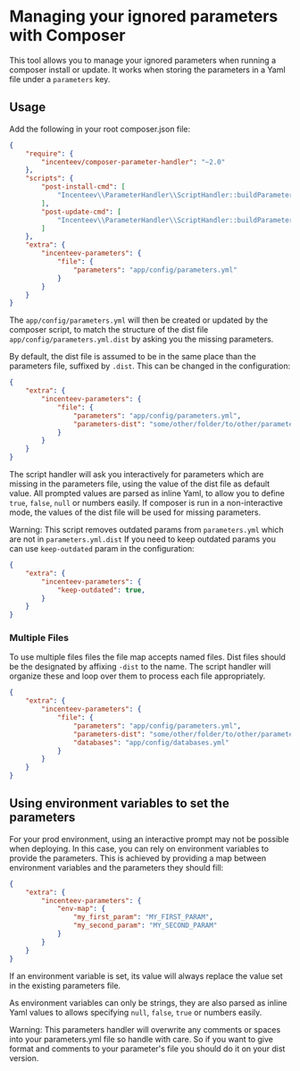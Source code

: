 # Managing your ignored parameters with Composer

This tool allows you to manage your ignored parameters when running a composer
install or update. It works when storing the parameters in a Yaml file under
a ``parameters`` key.

## Usage

Add the following in your root composer.json file:

```json
{
    "require": {
        "incenteev/composer-parameter-handler": "~2.0"
    },
    "scripts": {
        "post-install-cmd": [
            "Incenteev\\ParameterHandler\\ScriptHandler::buildParameters"
        ],
        "post-update-cmd": [
            "Incenteev\\ParameterHandler\\ScriptHandler::buildParameters"
        ]
    },
    "extra": {
        "incenteev-parameters": {
            "file": {
                "parameters": "app/config/parameters.yml"
            }
        }
    }
}
```

The ``app/config/parameters.yml`` will then be created or updated by the
composer script, to match the structure of the dist file ``app/config/parameters.yml.dist``
by asking you the missing parameters.

By default, the dist file is assumed to be in the same place than the parameters
file, suffixed by ``.dist``. This can be changed in the configuration:

```json
{
    "extra": {
        "incenteev-parameters": {
            "file": {
                "parameters": "app/config/parameters.yml",
                "parameters-dist": "some/other/folder/to/other/parameters/file/parameters.yml.dist"
            }
        }
    }
}
```

The script handler will ask you interactively for parameters which are missing
in the parameters file, using the value of the dist file as default value.
All prompted values are parsed as inline Yaml, to allow you to define ``true``,
``false``, ``null`` or numbers easily.
If composer is run in a non-interactive mode, the values of the dist file
will be used for missing parameters.

Warning: This script removes outdated params from ``parameters.yml`` which are not in ``parameters.yml.dist``
If you need to keep outdated params you can use `keep-outdated` param in the configuration:
```json
{
    "extra": {
        "incenteev-parameters": {
            "keep-outdated": true,
        }
    }
}
```

### Multiple Files

To use multiple files files the file map accepts named files. Dist files should be the designated by
affixing ``-dist`` to the name. The script handler will organize these and loop over them to process each
file appropriately.  

```json
{
    "extra": {
        "incenteev-parameters": {
            "file": {
                "parameters": "app/config/parameters.yml",
                "parameters-dist": "some/other/folder/to/other/parameters/file/parameters.yml.dist",
                "databases": "app/config/databases.yml"
            }
        }
    }
}
```

## Using environment variables to set the parameters

For your prod environment, using an interactive prompt may not be possible
when deploying. In this case, you can rely on environment variables to provide
the parameters. This is achieved by providing a map between environment variables
and the parameters they should fill:

```json
{
    "extra": {
        "incenteev-parameters": {
            "env-map": {
                "my_first_param": "MY_FIRST_PARAM",
                "my_second_param": "MY_SECOND_PARAM"
            }
        }
    }
}
```

If an environment variable is set, its value will always replace the value
set in the existing parameters file.

As environment variables can only be strings, they are also parsed as inline
Yaml values to allows specifying ``null``, ``false``, ``true`` or numbers
easily.

Warning: This parameters handler will overwrite any comments or spaces into
your parameters.yml file so handle with care. So if you want to give format
and comments to your parameter's file you should do it on your dist version.
